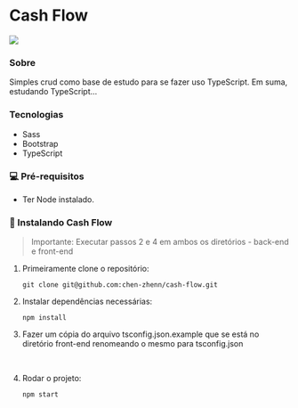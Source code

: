 # Cash Flow

<img src="screenshot-1.2.0.gif">

### Sobre
 
Simples crud como base de estudo para se fazer uso TypeScript. Em suma, estudando TypeScript...

### Tecnologias

- Sass
- Bootstrap
- TypeScript 

### 💻 Pré-requisitos

- Ter Node instalado.

### 🚀 Instalando Cash Flow

> Importante: Executar passos 2 e 4 em ambos os diretórios - back-end e front-end

1. Primeiramente clone o repositório:
    ```
    git clone git@github.com:chen-zhenn/cash-flow.git
    ```

2. Instalar dependências necessárias:
    ```
    npm install
    ```

3. Fazer um cópia do arquivo tsconfig.json.example que se está no diretório front-end renomeando o mesmo para tsconfig.json  
<br />  

4. Rodar o projeto:
    ```
    npm start
    ```


